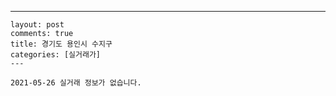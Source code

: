 ---
    layout: post
    comments: true
    title: 경기도 용인시 수지구
    categories: [실거래가]
    ---

    2021-05-26 실거래 정보가 없습니다.

    